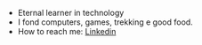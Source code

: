 - Eternal learner in technology
- I fond computers, games, trekking e good food.
- How to reach me: [Linkedin](https://www.linkedin.com/in/marcosportes/)
